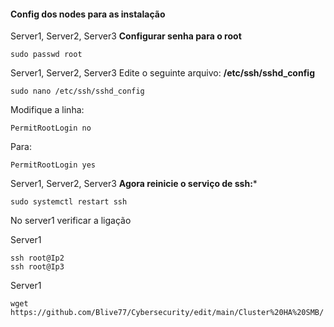 #### Config dos nodes para as instalação

Server1, Server2, Server3
**Configurar senha para o root**   
```shell
sudo passwd root
```

Server1, Server2, Server3
Edite o seguinte arquivo: **/etc/ssh/sshd_config**    
```shell
sudo nano /etc/ssh/sshd_config
```  
Modifique a linha:   
```shell
PermitRootLogin no 
```   
Para:   
```shell 
PermitRootLogin yes
```   
Server1, Server2, Server3
**Agora reinicie o serviço de ssh:***
```shell
sudo systemctl restart ssh
```   

No server1 verificar a ligação

Server1
```shell
ssh root@Ip2
ssh root@Ip3
```  

Server1
```shell
wget https://github.com/Blive77/Cybersecurity/edit/main/Cluster%20HA%20SMB/
```  

